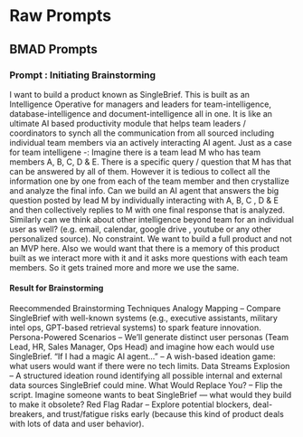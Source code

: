 # Raw Prompts

## BMAD Prompts

### Prompt : Initiating Brainstorming

I want to build a product known as SingleBrief. This is built as an Intelligence Operative for managers and leaders for team-intelligence, database-intelligence and document-intelligence all in one.  It is like an ultimate AI based productivity module that helps team leaders / coordinators to synch all the communication from all sourced including individual team members via an actively interacting AI agent. Just as a case for team intelligene -: Imagine there is a team lead M who has team members A, B, C, D & E. There is a specific query / question that M has that can be answered by all of them. However it is tedious to collect all the information one by one from each of the team member and then crystallize and analyze the final info. Can we build an AI agent that answers the big question posted by lead M by individually interacting with A, B, C , D & E and then collectively replies to M with one final response that is analyzed. Similarly can we think about other intelligence beyond team for an individual user as well? (e.g. email, calendar, google drive , youtube or any other personalized source). No constraint. We want to build a full product and not an MVP here. Also we would want that there is a memory of this product built as we interact more with it and it asks more questions with each team members. So it gets trained more and more we use the same. 

#### Result for Brainstorming 
Reecommended Brainstorming Techniques
Analogy Mapping – Compare SingleBrief with well-known systems (e.g., executive assistants, military intel ops, GPT-based retrieval systems) to spark feature innovation.
Persona-Powered Scenarios – We’ll generate distinct user personas (Team Lead, HR, Sales Manager, Ops Head) and imagine how each would use SingleBrief.
“If I had a magic AI agent...” – A wish-based ideation game: what users would want if there were no tech limits.
Data Streams Explosion – A structured ideation round identifying all possible internal and external data sources SingleBrief could mine.
What Would Replace You? – Flip the script. Imagine someone wants to beat SingleBrief — what would they build to make it obsolete?
Red Flag Radar – Explore potential blockers, deal-breakers, and trust/fatigue risks early (because this kind of product deals with lots of data and user behavior).


